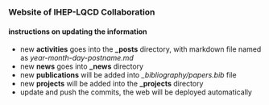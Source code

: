 ### Website of IHEP-LQCD Collaboration
#### instructions on updating the information
* new **activities** goes into the **_posts** directory, with markdown file named as *year-month-day-postname.md*
* new **news** goes into **_news** directory
* new **publications** will be added into *_bibliography/papers.bib* file
* new **projects** will be added into the **_projects** directory
* update and push the commits, the web will be deployed automatically